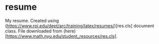 # resume
My resume. Created using (https://www.rpi.edu/dept/arc/training/latex/resumes/)[res.cls] document class. File downloaded from (here)[https://www.math.nyu.edu/student_resources/res.cls]. 
